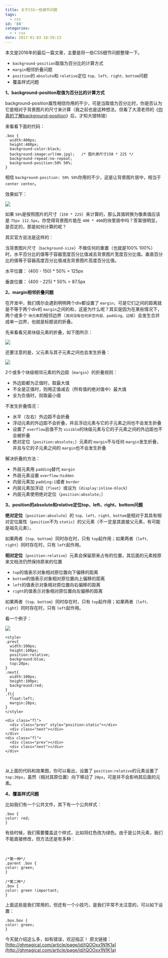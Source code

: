 ```yaml
---
title: 关于CSS一些细节问题
tags:
  - css
id: '88'
categories:
  - - css
date: 2017-01-03 18:59:13
---
```

本文是2016年的最后一篇文章，主要是将一些CSS细节问题整理一下。

* `background-position`取值为百分比的计算方式
* `margin`相邻折叠问题
* `position`的 `absolute`和 `relative`定位 `top、left、right、bottom`问题
* 覆盖样式问题

**1、background-position取值为百分比的计算方式**

background-position属性相信你用的不少，可是当取值为百分比时，你是否认为它是相对于背景图片的尺寸来计算（我之前也是这种想法，但看了大漠老师的《[你真的了解background-position](http://www.w3cplus.com/css/background-position-with-percent.html)》后，才知大错特错）

来看看下面的代码：

```
.box {   
  width:400px;   
  height:400px;   
  background-color:black;   
  background-image:url(mm.jpg);   /* 图片原尺寸150 * 225 */
  background-repeat:no-repeat;   
  background-position:50% 50%;  
}
```

相信 `background-position: 50% 50%`你用的不少，这是让背景图片居中，相当于 `center center`。

效果如下：

![](http://7s1r1c.com1.z0.glb.clouddn.com/t_sdfsdf2343124.png)

如果 `50%`是按照图片的尺寸（`150 * 225`）来计算的，那么其值转换为像素值应该是 `75px 112.5px`，你觉得背景图片能在 `400 * 400`的块里居中吗？答案很明显，是否定的，那是如何计算的呢？

其实官方说法是这样的：

当背景图片尺寸（`background-size`）不做任何的重置（也就是100% 100%）时，水平百分比的值等于容器宽度百分比值减去背景图片宽度百分比值。垂直百分比的值等于容器高度百分比值减去背景图片高度百分比值。

水平位置： (400 - 150) \* 50% = 125px 

垂直位置： (400 - 225) \* 50% = 87.5px

**2、margin相邻折叠问题**

在开发中，我们偶尔会遇到明明两个div都设置了 `margin`，可是它们之间的距离就是不等于两个div的 `margin`之间的和，这是为什么呢？其实是因为在某些情况下，两个或多个 `块元素`的相邻边界（`其间没有任何非空内容、padding、边框`）会发生合并成单一边界，也就是标题说的折叠。

先来看看兄弟块级元素的折叠，如下图所示：

![](http://7s1r1c.com1.z0.glb.clouddn.com/t_dfasdfsadfwer.jpg)

还要注意的是，父元素与其子元素之间也会发生折叠：

![](http://7s1r1c.com1.z0.glb.clouddn.com/t_margins2.jpg)

2个或多个块级相邻元素的外边距（`margin`）的折叠规则：

* 外边距都为正值时，取最大值
* 不全是正值时，则用正值减去（所有值的绝对值中）最大值
* 全为负值时，则取最小值

不发生折叠情况：

* 水平（左右）外边距不会折叠
* 浮动元素的外边距不会折叠，并且浮动元素与它的子元素之间也不会发生折叠
* 设置了 `overflow`且值不为 `visible`的块级元素与它的子元素之间的外边距也不会被折叠
* 绝对定位（`position:absolute;`）元素的 `margin`不与任何 `margin`发生折叠，并且与它的子元素之间的 `margin`也不会发生折叠

解决折叠的方法：

* 外层元素用 `padding`替代 `margin`
* 外层元素设置 `overflow:hidden`
* 内层元素加 `padding:1`或者 `border`
* 内层元素加浮动（`float`）或设为（`display:inline-block`）
* 内层元素使用绝对定位（`position:absolute;`）

**3、position的absolute和relative定位top、left、right、bottom问题**

**绝对定位**（`position:absolute`）的 `top、left、right、bottom`是相对于其具有相对定位属性（`position`不为 `static`）的父元素（不一定是其直接父元素，有可能是祖先元素）。

如果两者（`top、bottom`）同时存在时，只有 `top`起作用；如果两者（`left、right`）同时存在时，只有 `left`起作用。

**相对定位**（`position:relative`）元素会保留原来占有的位置，其后面的元素按原来文档流仍然保持原来的位置

* `top`的值表示对象相对原位置向下偏移的距离
* `bottom`的值表示对象相对原位置向上偏移的距离
* `left`的值表示对象相对原位置向右偏移的距离
* `right`的值表示对象相对原位置向左偏移的距离

如果两者（`top、bottom`）同时存在时，只有 `top`起作用；如果两者（`left、right`）同时存在时，只有 `left`起作用。

看一个例子：

![](http://7s1r1c.com1.z0.glb.clouddn.com/t_rresdfsd13.jpg)

```
<style>
.prev{   
  width:100px;  
  height:100px;   
  position:relative;   
  background:blue;   
  top:20px;   
}   
.next{   
  width:100px;   
  height:100px;   
  background:red;   
}   
.fl{   
  float:left;   
  margin:20px;   
}
</style>

<div class="fl">   
  <div class="prev" style="position:static"></div>   
  <div class="next"></div>   
</div>   
<div class="fl">   
  <div class="prev"></div>   
  <div class="next"></div>   
</div>
```

 

从上面的代码和效果图，你可以看出，设置了 `position:relative`的元素设置了 `top:20px`，虽然（相对其原位置）向下移动了 `20px`，可是并不会影响其后面的元素。

**4、覆盖样式问题**

比如我们有一个公共文件，其下有一个公共样式：

```
.box {
color: red;
}
```

有些时候，我们需要覆盖这个样式，比如将红色改为绿色。由于是公共元素，我们不能直接修改，但方法还是有多种：

 

```
/*第一种*/
.parent .box {
color: green;
}

/*第二种*/
.box {
color: green !important;
}
```

上面这些是我们常用的，但还有一个小技巧，是我们平常不太注意的，可以如下设置：

```
.box.box {
color: green;
}
```

今天就介绍这么多，如有错误，欢迎指正！ 原文链接：[http://ghmagical.com/article/page/id/tQOOxx1N1K1a](http://ghmagical.com/article/page/id/tQOOxx1N1K1a)
